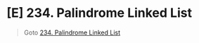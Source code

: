 # [E] 234. Palindrome Linked List
> Goto [234. Palindrome Linked List](https://leetcode.com/problems/reverse-linked-list/description/)